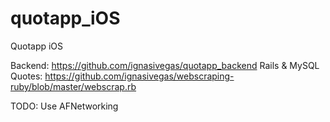# quotapp_iOS
Quotapp iOS 

Backend: https://github.com/ignasivegas/quotapp_backend Rails & MySQL
Quotes: https://github.com/ignasivegas/webscraping-ruby/blob/master/webscrap.rb

TODO:
Use AFNetworking


